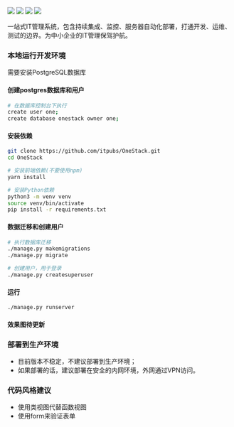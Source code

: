 
[![](https://img.shields.io/badge/python-3.4-green.svg)](https://www.python.org/download/releases/3.4.0/) [![](https://img.shields.io/badge/python-3.5-green.svg)](https://www.python.org/downloads/release/python-352/)
[![](https://img.shields.io/badge/python-3.6-green.svg)](https://www.python.org/downloads/release/python-360/) [![](https://img.shields.io/badge/license-MIT-brightgreen.svg)](LICENSE)

一站式IT管理系统，包含持续集成、监控、服务器自动化部署，打通开发、运维、测试的边界。为中小企业的IT管理保驾护航。

### 本地运行开发环境

需要安装PostgreSQL数据库

#### 创建postgres数据库和用户

```sh
# 在数据库控制台下执行
create user one;
create database onestack owner one;
```

#### 安装依赖

```sh
git clone https://github.com/itpubs/OneStack.git
cd OneStack

# 安装前端依赖(不要使用npm)
yarn install

# 安装Python依赖
python3 -m venv venv
source venv/bin/activate
pip install -r requirements.txt
```

#### 数据迁移和创建用户

```sh
# 执行数据库迁移
./manage.py makemigrations
./manage.py migrate

# 创建用户，用于登录
./manage.py createsuperuser
```

#### 运行

```sh
./manage.py runserver
```
#### 效果图待更新

### 部署到生产环境

- 目前版本不稳定，不建议部署到生产环境；
- 如果部署的话，建议部署在安全的内网环境，外网通过VPN访问。

### 代码风格建议

- 使用类视图代替函数视图
- 使用form来验证表单

